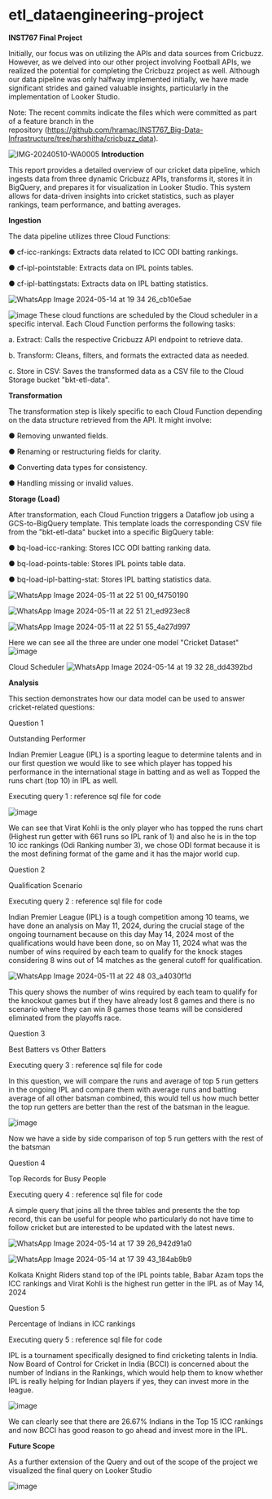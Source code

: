 # etl_dataengineering-project
**INST767 Final Project**

Initially, our focus was on utilizing the APIs and data sources from Cricbuzz. However, as we delved into our other project involving Football APIs, we realized the potential for completing the Cricbuzz project as well. Although our data pipeline was only halfway implemented initially, we have made significant strides and gained valuable insights, particularly in the implementation of Looker Studio.

Note: The recent commits indicate the files which were committed as part of a feature branch in the repository (https://github.com/hramac/INST767_Big-Data-Infrastructure/tree/harshitha/cricbuzz_data).


![IMG-20240510-WA0005](https://github.com/Arya-UMD/etl_dataengineering-project/assets/152458007/d8a368ca-5d08-4575-a123-55e884e6de3a)
**Introduction** 

This report provides a detailed overview of our cricket data pipeline, which ingests data from three dynamic Cricbuzz APIs, transforms it, stores it in BigQuery, and prepares it for visualization in Looker Studio. This system allows for data-driven insights into cricket statistics, such as player rankings, team performance, and batting averages.

**Ingestion**
 
The data pipeline utilizes three Cloud Functions: 

● cf-icc-rankings: Extracts data related to ICC ODI batting rankings.

● cf-ipl-pointstable: Extracts data on IPL points tables.

● cf-ipl-battingstats: Extracts data on IPL batting statistics.

![WhatsApp Image 2024-05-14 at 19 34 26_cb10e5ae](https://github.com/Arya-UMD/etl_dataengineering-project/assets/152458007/c91821db-a965-4544-b2e8-53bc4e87296a)

![image](https://github.com/Arya-UMD/etl_dataengineering-project/assets/152458007/8583af7e-2ed8-4c42-b964-009340605df2)
These cloud functions are scheduled by the Cloud scheduler in a specific interval. Each Cloud Function performs the following tasks: 

a. Extract: Calls the respective Cricbuzz API endpoint to retrieve data.

b. Transform: Cleans, filters, and formats the extracted data as needed.

c. Store in CSV: Saves the transformed data as a CSV file to the Cloud Storage bucket "bkt-etl-data". 


**Transformation** 

The transformation step is likely specific to each Cloud Function depending on the data structure retrieved from the API. It might involve: 

● Removing unwanted fields. 

● Renaming or restructuring fields for clarity. 

● Converting data types for consistency. 

● Handling missing or invalid values. 

**Storage (Load)**

After transformation, each Cloud Function triggers a Dataflow job using a GCS-to-BigQuery template. This template loads the corresponding CSV file from the "bkt-etl-data" bucket into a specific BigQuery table:

● bq-load-icc-ranking: Stores ICC ODI batting ranking data.

● bq-load-points-table: Stores IPL points table data. 

● bq-load-ipl-batting-stat: Stores IPL batting statistics data.

![WhatsApp Image 2024-05-11 at 22 51 00_f4750190](https://github.com/Arya-UMD/etl_dataengineering-project/assets/152458007/29021374-d5b8-4fee-bf1d-52d0073ed84e)

![WhatsApp Image 2024-05-11 at 22 51 21_ed923ec8](https://github.com/Arya-UMD/etl_dataengineering-project/assets/152458007/08f85844-eb7a-4d4d-a1f7-1ee5c13681df)

![WhatsApp Image 2024-05-11 at 22 51 55_4a27d997](https://github.com/Arya-UMD/etl_dataengineering-project/assets/152458007/099ee876-e8ed-4895-a328-d7c9e2053331)

Here we can see all the three are under one model "Cricket Dataset"
![image](https://github.com/Arya-UMD/etl_dataengineering-project/assets/152458007/43d0f9b8-b818-48e1-b5bc-6eb5392cced9)


Cloud Scheduler 
![WhatsApp Image 2024-05-14 at 19 32 28_dd4392bd](https://github.com/Arya-UMD/etl_dataengineering-project/assets/152458007/c2773a27-1283-4d31-9dc5-182a65ca2732)



**Analysis**

This section demonstrates how our data model can be used to answer cricket-related questions: 

Question 1

Outstanding Performer

Indian Premier League (IPL) is a sporting league to determine talents and in our first question we would like to see which player has topped his performance in the international stage in batting and as well as Topped the runs chart (top 10) in IPL as well.

Executing query 1 : reference sql file for code

![image](https://github.com/Arya-UMD/etl_dataengineering-project/assets/152458007/65151c5c-7ee5-4b70-bbe3-9922111038d5)

We can see that Virat Kohli is the only player who has topped the runs chart (Highest run getter with 661 runs so IPL rank of 1) and also he is in the top 10 icc rankings (Odi Ranking number 3), we chose ODI format because it is the most defining format of the game and it has the major world cup.

Question 2

Qualification Scenario

Executing query 2 : reference sql file for code

Indian Premier League (IPL) is a tough competition among 10 teams, we have done an analysis on May 11, 2024, during the crucial stage of the ongoing tournament because on this day May 14, 2024 most of the qualifications would have been done, so on May 11, 2024 what was the number of wins required by each team to qualify for the knock stages considering 8 wins out of 14 matches as the general cutoff for qualification.

![WhatsApp Image 2024-05-11 at 22 48 03_a4030f1d](https://github.com/Arya-UMD/etl_dataengineering-project/assets/152458007/4f282dae-8666-43f5-84f3-e6c310205d22)

This query shows the number of wins required by each team to qualify for the knockout games but if they have already lost 8 games and there is no scenario where they can win 8 games those teams will be considered eliminated from the playoffs race.

Question 3

Best Batters vs Other Batters

Executing query 3 : reference sql file for code

In this question, we will compare the runs and average of top 5 run getters in the ongoing IPL and compare them with average runs and batting average of all other batsman combined, this would tell us how much better the top run getters are better than the rest of the batsman in the league.

![image](https://github.com/Arya-UMD/etl_dataengineering-project/assets/152458007/d28b820c-15b0-49c0-a5b5-1657ed91a29a)

Now we have a side by side comparison of top 5 run getters with the rest of the batsman

Question 4

Top Records for Busy People

Executing query 4 : reference sql file for code

A simple query that joins all the three tables and presents the the top record, this can be useful for people who particularly do not have time to follow cricket but are interested to be updated with the latest news.

![WhatsApp Image 2024-05-14 at 17 39 26_942d91a0](https://github.com/Arya-UMD/etl_dataengineering-project/assets/152458007/22ae9f14-57e4-478a-a2c1-a487245b5389)

![WhatsApp Image 2024-05-14 at 17 39 43_184ab9b9](https://github.com/Arya-UMD/etl_dataengineering-project/assets/152458007/71852244-dd9b-4636-89ed-47abc7d03293)


Kolkata Knight Riders stand top of the IPL points table, Babar Azam tops the ICC rankings and Virat Kohli is the highest run getter in the IPL as of May 14, 2024

Question 5

Percentage of Indians in ICC rankings

Executing query 5 : reference sql file for code

IPL is a tournament specifically designed to find cricketing talents in India. Now Board of Control for Cricket in India (BCCI) is concerned about the number of Indians in the Rankings, which would help them to know whether IPL is really helping for Indian players if yes, they can invest more in the league.

![image](https://github.com/Arya-UMD/etl_dataengineering-project/assets/152458007/149049bb-4792-4242-834b-07505e242131)

We can clearly see that there are 26.67% Indians in the Top 15 ICC rankings and now BCCI has good reason to go ahead and invest more in the IPL. 

**Future Scope**

As a further extension of the Query and out of the scope of the project we visualized the final query on Looker Studio

![image](https://github.com/Arya-UMD/etl_dataengineering-project/assets/152458007/adc08568-871d-4ee2-8afe-e2782ec65cc0)




